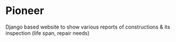 # Pioneer
Django based website to show various reports of constructions &amp; its inspection (life span, repair needs)
